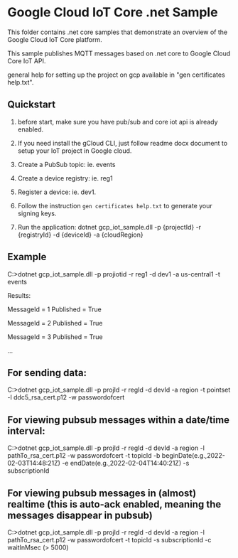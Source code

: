 # Google Cloud IoT Core .net Sample
This folder contains .net core samples that demonstrate an overview of the Google Cloud IoT Core platform.

This sample publishes MQTT messages based on .net core to Google Cloud Core IoT API.

general help for setting up the project on gcp available in "gen certificates help.txt".


## Quickstart
1. before start, make sure you have pub/sub and core iot api is already enabled.

2. If you need install the gCloud CLI, just follow readme docx document to setup your IoT project in Google cloud.

3. Create a PubSub topic: ie. events

4. Create a device registry: ie. reg1

5. Register a device: ie. dev1.

6. Follow the instruction `gen certificates help.txt` to generate your signing keys.

7. Run the application:
  dotnet gcp_iot_sample.dll -p {projectId} -r {registryId} -d {deviceId} -a {cloudRegion}

## Example

C:\>dotnet gcp_iot_sample.dll -p projiotid -r reg1 -d dev1 -a us-central1 -t events

Results:

MessageId = 1 Published = True

MessageId = 2 Published = True

MessageId = 3 Published = True

...

## For sending data:

C:\>dotnet gcp_iot_sample.dll -p projId -r regId -d devId -a region -t pointset -l ddc5_rsa_cert.p12 -w passwordofcert 

## For viewing pubsub messages within a date/time interval:

C:\>dotnet gcp_iot_sample.dll -p projId -r regId -d devId -a region -l pathTo_rsa_cert.p12 -w passwordofcert -t topicId -b beginDate(e.g.,2022-02-03T14:48:21Z) -e endDate(e.g.,2022-02-04T14:40:21Z) -s subscriptionId

## For viewing pubsub messages in (almost) realtime (this is auto-ack enabled, meaning the messages disappear in pubsub)

C:\>dotnet gcp_iot_sample.dll -p projId -r regId -d devId -a region -l pathTo_rsa_cert.p12 -w passwordofcert -t topicId -s subscriptionId -c waitInMsec (> 5000)
